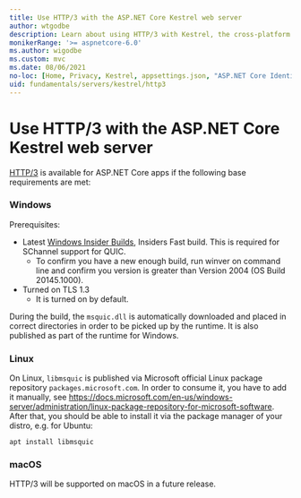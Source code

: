 ```yaml
---
title: Use HTTP/3 with the ASP.NET Core Kestrel web server
author: wtgodbe
description: Learn about using HTTP/3 with Kestrel, the cross-platform web server for ASP.NET Core.
monikerRange: '>= aspnetcore-6.0'
ms.author: wigodbe
ms.custom: mvc
ms.date: 08/06/2021
no-loc: [Home, Privacy, Kestrel, appsettings.json, "ASP.NET Core Identity", cookie, Cookie, Blazor, "Blazor Server", "Blazor WebAssembly", "Identity", "Let's Encrypt", Razor, SignalR]
uid: fundamentals/servers/kestrel/http3
---
```


# Use HTTP/3 with the ASP.NET Core Kestrel web server

[HTTP/3](https://quicwg.org/base-drafts/draft-ietf-quic-http.html) is available for ASP.NET Core apps if the following base requirements are met:

### Windows
Prerequisites:
- Latest [Windows Insider Builds](https://insider.windows.com/en-us/), Insiders Fast build. This is required for SChannel support for QUIC.
  - To confirm you have a new enough build, run winver on command line and confirm you version is greater than Version 2004 (OS Build 20145.1000).
- Turned on TLS 1.3
  - It is turned on by default.

During the build, the `msquic.dll` is automatically downloaded and placed in correct directories in order to be picked up by the runtime. It is also published as part of the runtime for Windows.

### Linux

On Linux, `libmsquic` is published via Microsoft official Linux package repository `packages.microsoft.com`. In order to consume it, you have to add it manually, see https://docs.microsoft.com/en-us/windows-server/administration/linux-package-repository-for-microsoft-software. After that, you should be able to install it via the package manager of your distro, e.g. for Ubuntu:
```
apt install libmsquic
```

### macOS

HTTP/3 will be supported on macOS in a future release.
